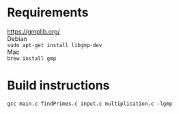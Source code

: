 # Requirements
https://gmplib.org/  
Debian  
`sudo apt-get install libgmp-dev`  
Mac  
`brew install gmp`  
# Build instructions
`gcc main.c findPrimes.c input.c multiplication.c -lgmp`

